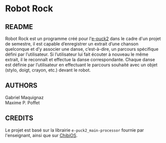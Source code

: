 # Robot Rock
## README
Robot Rock est un programme créé pour l'[e-puck2](https://www.gctronic.com/doc/index.php/e-puck2) dans le cadre d'un projet de semestre, il est capable d’enregistrer un extrait d’une chanson quelconque et d’y associer une danse, c’est-à-dire, un parcours spécifique défini par l’utilisateur. Si l’utilisateur lui fait écouter à nouveau le même extrait, il le reconnaît et effectue la danse correspondante. Chaque danse est définie par l’utilisateur en effectuant le parcours souhaité avec un objet (stylo, doigt, crayon, etc.) devant le robot. 

## AUTHORS
Gabriel Maquignaz\
Maxime P. Poffet

## CREDITS
Le projet est basé sur la librairie `e-puck2_main-processor` fournie par l'enseignant, ainsi que sur [ChibiOS](www.chibios.org).
